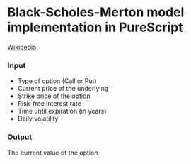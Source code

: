 # Black-Scholes-Merton model implementation in PureScript

[Wikipedia](https://en.wikipedia.org/wiki/Black%E2%80%93Scholes_model)

### Input

* Type of option (Call or Put)
* Current price of the underlying
* Strike price of the option
* Risk-free interest rate
* Time until expiration (in years)
* Daily volatility

### Output

The current value of the option
